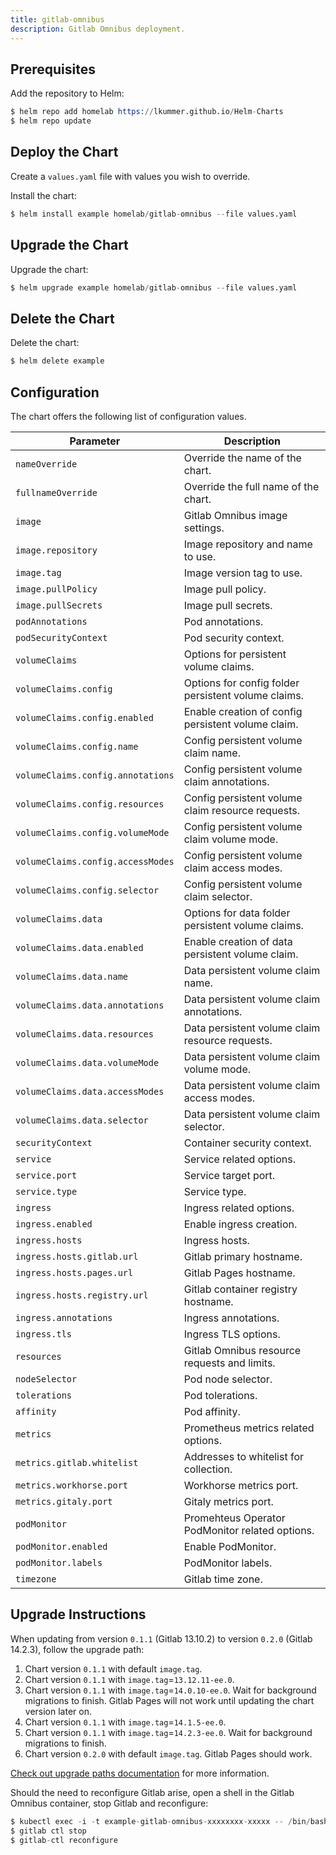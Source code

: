 ```yaml
---
title: gitlab-omnibus
description: Gitlab Omnibus deployment.
---
```


## Prerequisites

Add the repository to Helm:

```s
$ helm repo add homelab https://lkummer.github.io/Helm-Charts
$ helm repo update
```

## Deploy the Chart

Create a `values.yaml` file with values you wish to override.

Install the chart:

```s
$ helm install example homelab/gitlab-omnibus --file values.yaml
```

## Upgrade the Chart

Upgrade the chart:

```s
$ helm upgrade example homelab/gitlab-omnibus --file values.yaml
```

## Delete the Chart

Delete the chart:

```s
$ helm delete example
```

## Configuration

The chart offers the following list of configuration values.

| Parameter | Description
| - | - |
| `nameOverride` | Override the name of the chart. |
| `fullnameOverride` | Override the full name of the chart. |
| `image` | Gitlab Omnibus image settings. |
| `image.repository` | Image repository and name to use. |
| `image.tag` | Image version tag to use. |
| `image.pullPolicy` | Image pull policy. |
| `image.pullSecrets` | Image pull secrets. |
| `podAnnotations` | Pod annotations. |
| `podSecurityContext` | Pod security context. |
| `volumeClaims` | Options for persistent volume claims. |
| `volumeClaims.config` | Options for config folder persistent volume claims. |
| `volumeClaims.config.enabled` | Enable creation of config persistent volume claim. |
| `volumeClaims.config.name` | Config persistent volume claim name. |
| `volumeClaims.config.annotations` | Config persistent volume claim annotations. |
| `volumeClaims.config.resources` | Config persistent volume claim resource requests. |
| `volumeClaims.config.volumeMode` | Config persistent volume claim volume mode. |
| `volumeClaims.config.accessModes` | Config persistent volume claim access modes. |
| `volumeClaims.config.selector` | Config persistent volume claim selector. |
| `volumeClaims.data` | Options for data folder persistent volume claims. |
| `volumeClaims.data.enabled` | Enable creation of data persistent volume claim. |
| `volumeClaims.data.name` | Data persistent volume claim name. |
| `volumeClaims.data.annotations` | Data persistent volume claim annotations. |
| `volumeClaims.data.resources` | Data persistent volume claim resource requests. |
| `volumeClaims.data.volumeMode` | Data persistent volume claim volume mode. |
| `volumeClaims.data.accessModes` | Data persistent volume claim access modes. |
| `volumeClaims.data.selector` | Data persistent volume claim selector. |
| `securityContext` | Container security context. |
| `service` | Service related options. |
| `service.port` | Service target port. |
| `service.type` | Service type. |
| `ingress` | Ingress related options. |
| `ingress.enabled` | Enable ingress creation. |
| `ingress.hosts` | Ingress hosts. |
| `ingress.hosts.gitlab.url` | Gitlab primary hostname. |
| `ingress.hosts.pages.url` | Gitlab Pages hostname. |
| `ingress.hosts.registry.url` | Gitlab container registry hostname. |
| `ingress.annotations` | Ingress annotations. |
| `ingress.tls` | Ingress TLS options. |
| `resources` | Gitlab Omnibus resource requests and limits. |
| `nodeSelector` | Pod node selector. |
| `tolerations` | Pod tolerations. |
| `affinity` | Pod affinity. |
| `metrics` | Prometheus metrics related options. |
| `metrics.gitlab.whitelist` | Addresses to whitelist for collection. |
| `metrics.workhorse.port` | Workhorse metrics port. |
| `metrics.gitaly.port` | Gitaly metrics port. |
| `podMonitor` | Promehteus Operator PodMonitor related options. |
| `podMonitor.enabled` | Enable PodMonitor. |
| `podMonitor.labels` | PodMonitor labels. |
| `timezone` | Gitlab time zone. |

## Upgrade Instructions

When updating from version `0.1.1` (Gitlab 13.10.2) to version `0.2.0` (Gitlab 14.2.3), follow the upgrade path:

1. Chart version `0.1.1` with default `image.tag`.
2. Chart version `0.1.1` with `image.tag`=`13.12.11-ee.0`.
3. Chart version `0.1.1` with `image.tag`=`14.0.10-ee.0`. Wait for background migrations to finish. Gitlab Pages will not work until updating the chart version later on.
4. Chart version `0.1.1` with `image.tag`=`14.1.5-ee.0`.
5. Chart version `0.1.1` with `image.tag`=`14.2.3-ee.0`. Wait for background migrations to finish.
6. Chart version `0.2.0` with default `image.tag`. Gitlab Pages should work.

[Check out upgrade paths documentation](https://docs.gitlab.com/ee/update/index.html#upgrade-paths) for more information.

Should the need to reconfigure Gitlab arise, open a shell in the Gitlab Omnibus container, stop Gitlab and reconfigure:

```s
$ kubectl exec -i -t example-gitlab-omnibus-xxxxxxxx-xxxxx -- /bin/bash
$ gitlab ctl stop
$ gitlab-ctl reconfigure
```
